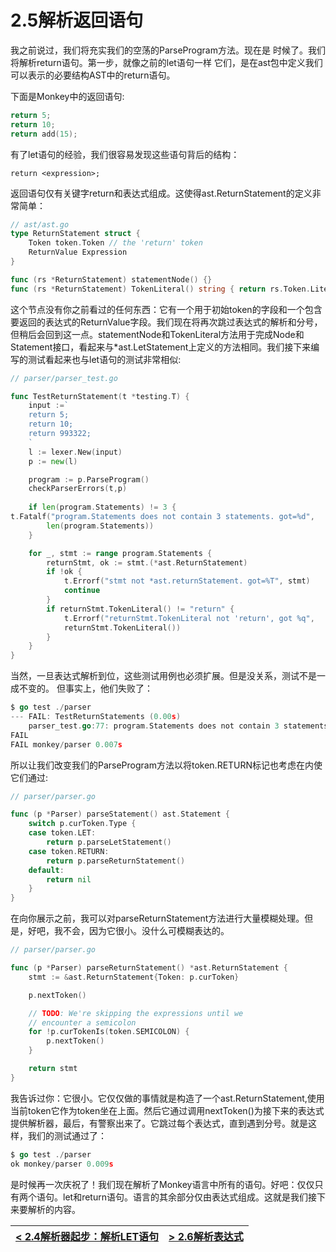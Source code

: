 # 2.5解析返回语句
我之前说过，我们将充实我们的空荡的ParseProgram方法。现在是
时候了。我们将解析return语句。第一步，就像之前的let语句一样
它们，是在ast包中定义我们可以表示的必要结构AST中的return语句。

下面是Monkey中的返回语句:
```go
return 5;
return 10;
return add(15);
```
有了let语句的经验，我们很容易发现这些语句背后的结构：
```
return <expression>;
```
返回语句仅有关键字return和表达式组成。这使得ast.ReturnStatement的定义非常简单：
```go
// ast/ast.go
type ReturnStatement struct {
    Token token.Token // the 'return' token
    ReturnValue Expression
}

func (rs *ReturnStatement) statementNode() {}
func (rs *ReturnStatement) TokenLiteral() string { return rs.Token.Literal }
```
这个节点没有你之前看过的任何东西：它有一个用于初始token的字段和一个包含要返回的表达式的ReturnValue字段。我们现在将再次跳过表达式的解析和分号，但稍后会回到这一点。statementNode和TokenLiteral方法用于完成Node和Statement接口，看起来与*ast.LetStatement上定义的方法相同。我们接下来编写的测试看起来也与let语句的测试非常相似:
```go
// parser/parser_test.go

func TestReturnStatement(t *testing.T) {
    input :=`
    return 5;
    return 10;
    return 993322;
    `
    l := lexer.New(input)
    p := new(l)

    program := p.ParseProgram()
    checkParserErrors(t,p)
    
    if len(program.Statements) != 3 {
t.Fatalf("program.Statements does not contain 3 statements. got=%d",
        len(program.Statements))
    }

    for _, stmt := range program.Statements {
        returnStmt, ok := stmt.(*ast.ReturnStatement)
        if !ok {
            t.Errorf("stmt not *ast.returnStatement. got=%T", stmt)
            continue
        }
        if returnStmt.TokenLiteral() != "return" {
            t.Errorf("returnStmt.TokenLiteral not 'return', got %q",
            returnStmt.TokenLiteral())
        }
    }
}
```
当然，一旦表达式解析到位，这些测试用例也必须扩展。但是没关系，测试不是一成不变的。 但事实上，他们失败了：
```go
$ go test ./parser
--- FAIL: TestReturnStatements (0.00s)
    parser_test.go:77: program.Statements does not contain 3 statements. got=0
FAIL
FAIL monkey/parser 0.007s
```
所以让我们改变我们的ParseProgram方法以将token.RETURN标记也考虑在内使它们通过:
```go
// parser/parser.go

func (p *Parser) parseStatement() ast.Statement {
    switch p.curToken.Type {
    case token.LET:
        return p.parseLetStatement()
    case token.RETURN:
        return p.parseReturnStatement()
    default:
        return nil
    }
}
```
在向你展示之前，我可以对parseReturnStatement方法进行大量模糊处理。但是，好吧，我不会，因为它很小。没什么可模糊表达的。
```go
// parser/parser.go

func (p *Parser) parseReturnStatement() *ast.ReturnStatement {
    stmt := &ast.ReturnStatement{Token: p.curToken}

    p.nextToken()

    // TODO: We're skipping the expressions until we
    // encounter a semicolon
    for !p.curTokenIs(token.SEMICOLON) {
        p.nextToken()
    }

    return stmt
}
```
我告诉过你：它很小。它仅仅做的事情就是构造了一个ast.ReturnStatement,使用当前token它作为token坐在上面。然后它通过调用nextToken()为接下来的表达式提供解析器，最后，有警察出来了。它跳过每个表达式，直到遇到分号。就是这样，我们的测试通过了：
```go
$ go test ./parser
ok monkey/parser 0.009s
```
是时候再一次庆祝了！我们现在解析了Monkey语言中所有的语句。好吧：仅仅只有两个语句。let和return语句。语言的其余部分仅由表达式组成。这就是我们接下来要解析的内容。

|[< 2.4解析器起步：解析LET语句](2.4.md)|[> 2.6解析表达式](2.6.md)|
|-|-|